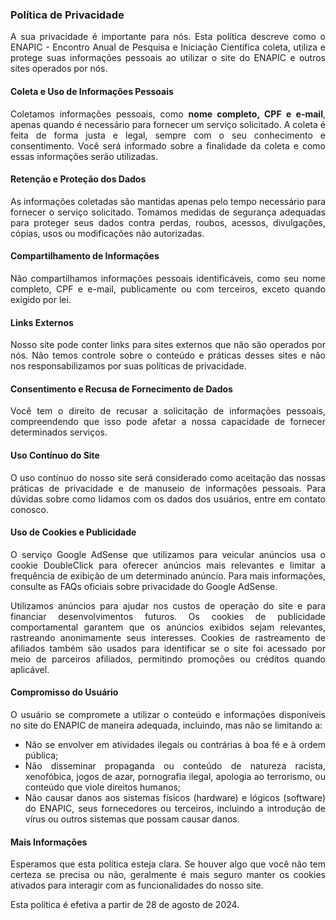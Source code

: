 <div style="text-align: justify;">

### Política de Privacidade

A sua privacidade é importante para nós. Esta política descreve como o ENAPIC - Encontro Anual de Pesquisa e Iniciação Científica coleta, utiliza e protege suas informações pessoais ao utilizar o site do ENAPIC e outros sites operados por nós.

#### Coleta e Uso de Informações Pessoais

Coletamos informações pessoais, como **nome completo, CPF e e-mail**, apenas quando é necessário para fornecer um serviço solicitado. A coleta é feita de forma justa e legal, sempre com o seu conhecimento e consentimento. Você será informado sobre a finalidade da coleta e como essas informações serão utilizadas.

#### Retenção e Proteção dos Dados

As informações coletadas são mantidas apenas pelo tempo necessário para fornecer o serviço solicitado. Tomamos medidas de segurança adequadas para proteger seus dados contra perdas, roubos, acessos, divulgações, cópias, usos ou modificações não autorizadas.

#### Compartilhamento de Informações

Não compartilhamos informações pessoais identificáveis, como seu nome completo, CPF e e-mail, publicamente ou com terceiros, exceto quando exigido por lei.

#### Links Externos

Nosso site pode conter links para sites externos que não são operados por nós. Não temos controle sobre o conteúdo e práticas desses sites e não nos responsabilizamos por suas políticas de privacidade.

#### Consentimento e Recusa de Fornecimento de Dados

Você tem o direito de recusar a solicitação de informações pessoais, compreendendo que isso pode afetar a nossa capacidade de fornecer determinados serviços.

#### Uso Contínuo do Site

O uso contínuo do nosso site será considerado como aceitação das nossas práticas de privacidade e de manuseio de informações pessoais. Para dúvidas sobre como lidamos com os dados dos usuários, entre em contato conosco.

#### Uso de Cookies e Publicidade

O serviço Google AdSense que utilizamos para veicular anúncios usa o cookie DoubleClick para oferecer anúncios mais relevantes e limitar a frequência de exibição de um determinado anúncio. Para mais informações, consulte as FAQs oficiais sobre privacidade do Google AdSense.

Utilizamos anúncios para ajudar nos custos de operação do site e para financiar desenvolvimentos futuros. Os cookies de publicidade comportamental garantem que os anúncios exibidos sejam relevantes, rastreando anonimamente seus interesses. Cookies de rastreamento de afiliados também são usados para identificar se o site foi acessado por meio de parceiros afiliados, permitindo promoções ou créditos quando aplicável.

#### Compromisso do Usuário

O usuário se compromete a utilizar o conteúdo e informações disponíveis no site do ENAPIC de maneira adequada, incluindo, mas não se limitando a:

- Não se envolver em atividades ilegais ou contrárias à boa fé e à ordem pública;
- Não disseminar propaganda ou conteúdo de natureza racista, xenofóbica, jogos de azar, pornografia ilegal, apologia ao terrorismo, ou conteúdo que viole direitos humanos;
- Não causar danos aos sistemas físicos (hardware) e lógicos (software) do ENAPIC, seus fornecedores ou terceiros, incluindo a introdução de vírus ou outros sistemas que possam causar danos.

#### Mais Informações

Esperamos que esta política esteja clara. Se houver algo que você não tem certeza se precisa ou não, geralmente é mais seguro manter os cookies ativados para interagir com as funcionalidades do nosso site.

Esta política é efetiva a partir de 28 de agosto de 2024.

</div>
